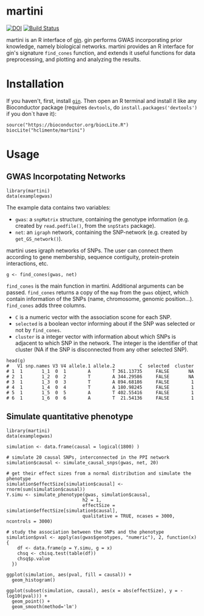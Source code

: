# martini

[![DOI](https://zenodo.org/badge/DOI/10.5281/zenodo.824643.svg)](https://doi.org/10.5281/zenodo.824643)
[![Build Status](https://travis-ci.org/hclimente/martini.svg?branch=master)](https://travis-ci.org/hclimente/martini)

martini is an R interface of [gin](https://github.com/hclimente/gin). gin performs GWAS incorporating prior knowledge, namely biological networks. martini provides an R interface for gin's signature `find_cones` function, and extends it useful functions for data preprocessing, and plotting and analyzing the results.

# Installation

If you haven't, first, install [`gin`](https://github.com/hclimente/gin). Then open an R terminal and install it like any Bioconductor package (requires `devtools`, do `install.packages('devtools')` if you don`t have it):

```
source("https://bioconductor.org/biocLite.R")
biocLite("hclimente/martini")
```

# Usage

## GWAS Incorpotating Networks

```{r}
library(martini)
data(examplegwas)
```
The example data contains two variables:

- `gwas`: a `snpMatrix` structure, containing the genotype information (e.g. created by `read.pedfile()`, from the `snpStats` package).
- `net`: an `igraph` network, containing the SNP-network (e.g. created by `get_GS_network()`).

martini uses igraph networks of SNPs. The user can connect them according to gene membership, sequence contiguity, protein-protein interactions, etc.

```{r}
g <- find_cones(gwas, net)
```

`find_cones` is the main function in martini. Additional arguments can be passed. `find_cones` returns a copy of the `map` from the `gwas` object, which contain information of the SNPs (name, chromosome, genomic position...). `find_cones` adds three columns.

- `C` is a numeric vector with the association scone for each SNP.
- `selected` is a boolean vector informing about if the SNP was selected or not by `find_cones`.
- `cluster` is a integer vector with information about which SNPs is adjacent to which SNP in the network. The integer is the identifier of that cluster (NA if the SNP is disconnected from any other selected SNP).

```{r}
head(g)
#   V1 snp.names V3 V4 allele.1 allele.2         C  selected  cluster
# 1  1       1_1  0  1        A        T 361.13735     FALSE       NA
# 2  1       1_2  0  2        T        A 344.29586     FALSE       NA
# 3  1       1_3  0  3        T        A 894.68186     FALSE        1
# 4  1       1_4  0  4        T        A 180.98245     FALSE        1
# 5  1       1_5  0  5        A        T 402.55416     FALSE        1
# 6  1       1_6  0  6        A        T  21.54136     FALSE        1

```

## Simulate quantitative phenotype

```{r}
library(martini)
data(examplegwas)

simulation <- data.frame(causal = logical(1800) )

# simulate 20 causal SNPs, interconnected in the PPI network
simulation$causal <- simulate_causal_snps(gwas, net, 20)

# get their effect sizes from a normal distribution and simulate the phenotype
simulation$effectSize[simulation$causal] <- rnorm(sum(simulation$causal))
Y.simu <- simulate_phenotype(gwas, simulation$causal, 
                            h2 = 1, 
                            effectSize = simulation$effectSize[simulation$causal], 
                            qualitative = TRUE, ncases = 3000, ncontrols = 3000)

# study the association between the SNPs and the phenotype
simulation$pval <- apply(as(gwas$genotypes, "numeric"), 2, function(x){
    df <- data.frame(p = Y.simu, g = x)
    chsq <- chisq.test(table(df))
    chsq$p.value
  })

ggplot(simulation, aes(pval, fill = causal)) +
  geom_histogram()

ggplot(subset(simulation, causal), aes(x = abs(effectSize), y = -log10(pval))) +
  geom_point() +
  geom_smooth(method='lm')

```
